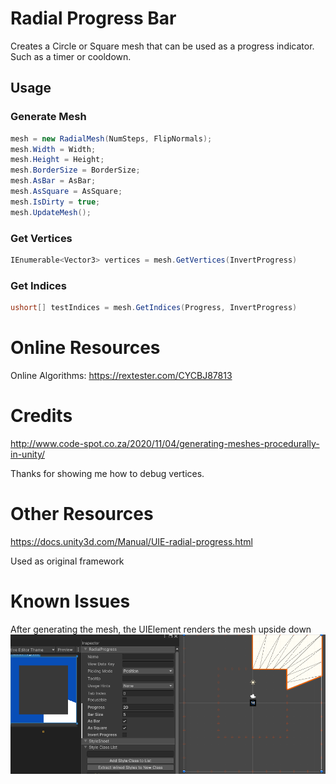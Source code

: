 # Radial Progress Bar

Creates a Circle or Square mesh that can be used as a progress indicator. Such as a timer or cooldown.

## Usage

### Generate Mesh
```csharp
mesh = new RadialMesh(NumSteps, FlipNormals);
mesh.Width = Width;
mesh.Height = Height;
mesh.BorderSize = BorderSize;
mesh.AsBar = AsBar;
mesh.AsSquare = AsSquare;
mesh.IsDirty = true;
mesh.UpdateMesh();
```
### Get Vertices
```csharp
IEnumerable<Vector3> vertices = mesh.GetVertices(InvertProgress)
```
### Get Indices
```csharp
ushort[] testIndices = mesh.GetIndices(Progress, InvertProgress)
```

# Online Resources
Online Algorithms: https://rextester.com/CYCBJ87813

# Credits
http://www.code-spot.co.za/2020/11/04/generating-meshes-procedurally-in-unity/

Thanks for showing me how to debug vertices.

# Other Resources
https://docs.unity3d.com/Manual/UIE-radial-progress.html

Used as original framework

# Known Issues

After generating the mesh, the UIElement renders the mesh upside down
![Issue](Images/RadialFlipped.png)
